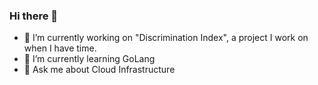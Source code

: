 ### Hi there 👋

- 🔭 I’m currently working on "Discrimination Index", a project I work on when I have time.
- 🌱 I’m currently learning GoLang
- 💬 Ask me about Cloud Infrastructure
